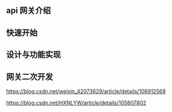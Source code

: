 ## api 网关介绍

## 快速开始

## 设计与功能实现

## 网关二次开发

https://blog.csdn.net/weixin_42073629/article/details/106912568

https://blog.csdn.net/HXNLYW/article/details/105807802